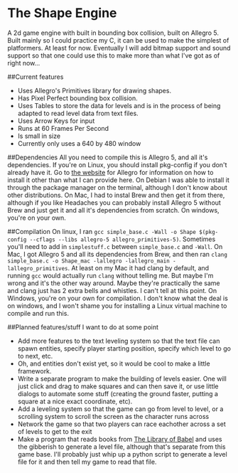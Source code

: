 # The Shape Engine
A 2d game engine with built in bounding box collision, built on Allegro 5.
Built mainly so I could practice my C, it can be used to make the simplest of platformers. At least for now. Eventually I will add bitmap support and sound support so that one could use this to make more than what I've got as of right now...

##Current features
* Uses Allegro's Primitives library for drawing shapes.
* Has Pixel Perfect bounding box collision.
* Uses Tables to store the data for levels and is in the process of being adapted to read level data from text files.
* Uses Arrow Keys for input
* Runs at 60 Frames Per Second
* Is small in size
* Currently only uses a 640 by 480 window

##Dependencies
All you need to compile this is Allegro 5, and all it's dependencies. If you're on Linux, you should install pkg-config if you don't already have it. Go to [the website](liballeg.org) for Allegro for information on how to install it other than what I can provide here. On Debian I was able to install it through the package manager on the terminal, although I don't know about other distributions. On Mac, I had to instal Brew and then get it from there, although if you like Headaches you can probably install Allegro 5 without Brew and just get it and all it's dependencies from scratch. On windows, you're on your own.

##Compilation
On linux, I ran `gcc simple_base.c -Wall -o Shape $(pkg-config --cflags --libs allegro-5 allegro_primitives-5)`. Sometimes you'll need to add in `simplestuff.c` between `simple_base.c` and `-Wall`.
On Mac, I got Allegro 5 and all its dependencies from Brew, and then ran `clang simple_base.c -o Shape_mac -lallegro -lallegro_main -lallegro_primitives`. At least on my Mac it had clang by default, and running `gcc` would actually run `clang` without telling me. But maybe I'm wrong and it's the other way around. Maybe they're practically the same and clang just has 2 extra bells and whistles. I can't tell at this point.
On Windows, you're on your own for compilation. I don't know what the deal is on windows, and I won't shame you for installing a Linux virtual machine to compile and run this.

##Planned features/stuff I want to do at some point
* Add more features to the text leveling system so that the text file can spawn entities, specify player starting position, specify which level to go to next, etc.
* Oh, and entities don't exist yet, so it would be cool to make a little framework.
* Write a separate program to make the building of levels easier. One will just click and drag to make squares and can then save it, or use little dialogs to automate some stuff (creating the ground faster, putting a square at a nice exact coordinate, etc).
* Add a leveling system so that the game can go from level to level, or a scrolling system to scroll the screen as the character runs across
* Network the game so that two players can race eachother across a set of levels to get to the exit
* Make a program that reads books from [The Library of Babel](libraryofbabel.info) and uses the gibberish to generate a level file, although that's separate from this game base. I'll probably just whip up a python script to generate a level file for it and then tell my game to read that file. 
